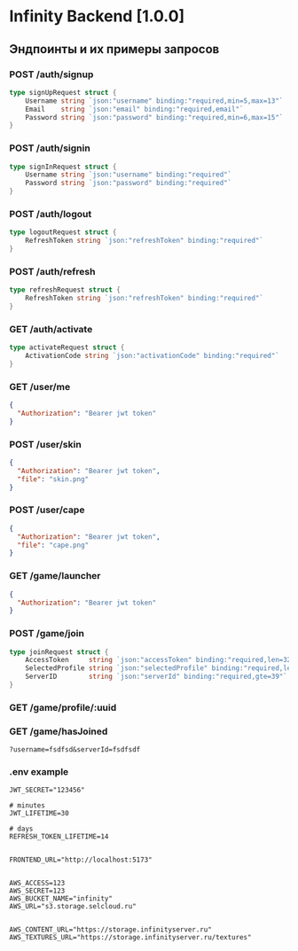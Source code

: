 # Infinity Backend [1.0.0]

## Эндпоинты и их примеры запросов

### POST /auth/signup

```go
type signUpRequest struct {
	Username string `json:"username" binding:"required,min=5,max=13"`
	Email    string `json:"email" binding:"required,email"`
	Password string `json:"password" binding:"required,min=6,max=15"`
}
```

### POST /auth/signin

```go
type signInRequest struct {
	Username string `json:"username" binding:"required"`
	Password string `json:"password" binding:"required"`
}
```

### POST /auth/logout

```go
type logoutRequest struct {
	RefreshToken string `json:"refreshToken" binding:"required"`
}
```

### POST /auth/refresh

```go
type refreshRequest struct {
	RefreshToken string `json:"refreshToken" binding:"required"`
}
```

### GET /auth/activate

```go
type activateRequest struct {
	ActivationCode string `json:"activationCode" binding:"required"`
}
```

### GET /user/me

```json
{
  "Authorization": "Bearer jwt token"
}
```

### POST /user/skin

```json
{
  "Authorization": "Bearer jwt token",
  "file": "skin.png"
}
```

### POST /user/cape

```json
{
  "Authorization": "Bearer jwt token",
  "file": "cape.png"
}
```

### GET /game/launcher

```json
{
  "Authorization": "Bearer jwt token"
}
```

### POST /game/join

```go
type joinRequest struct {
	AccessToken     string `json:"accessToken" binding:"required,len=32"`
	SelectedProfile string `json:"selectedProfile" binding:"required,len=32"`
	ServerID        string `json:"serverId" binding:"required,gte=39"`
}
```

### GET /game/profile/:uuid

### GET /game/hasJoined

```
?username=fsdfsd&serverId=fsdfsdf
```

### .env example

```
JWT_SECRET="123456"

# minutes
JWT_LIFETIME=30

# days
REFRESH_TOKEN_LIFETIME=14


FRONTEND_URL="http://localhost:5173"


AWS_ACCESS=123
AWS_SECRET=123
AWS_BUCKET_NAME="infinity"
AWS_URL="s3.storage.selcloud.ru"


AWS_CONTENT_URL="https://storage.infinityserver.ru"
AWS_TEXTURES_URL="https://storage.infinityserver.ru/textures"
```
